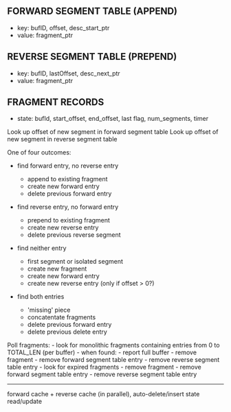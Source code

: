 FORWARD SEGMENT TABLE (APPEND)
------------------------------
- key: bufID, offset, desc_start_ptr
- value: fragment_ptr

REVERSE SEGMENT TABLE (PREPEND)
------------------------------
- key: bufID, lastOffset, desc_next_ptr
- value: fragment_ptr

FRAGMENT RECORDS
----------------
- state: bufId, start_offset, end_offset, last flag, num_segments, timer

Look up offset of new segment in forward segment table
Look up offset of new segment in reverse segment table

One of four outcomes:
  - find forward entry, no reverse entry
    - append to existing fragment
    - create new forward entry
    - delete previous forward entry

  - find reverse entry, no forward entry
    - prepend to existing fragment
    - create new reverse entry
    - delete previous reverse segment

  - find neither entry
    - first segment or isolated segment
    - create new fragment
    - create new forward entry
    - create new reverse entry (only if offset > 0?)

  - find both entries
    - 'missing' piece
    - concatentate fragments
    - delete previous forward entry
    - delete previous delete entry

Poll fragments:
    - look for monolithic fragments containing entries from 0 to TOTAL_LEN (per buffer)
      - when found:
        - report full buffer
        - remove fragment
        - remove forward segment table entry
        - remove reverse segment table entry
    - look for expired fragments
      - remove fragment
      - remove forward segment table entry
      - remove reverse segment table entry

---

forward cache + reverse cache (in parallel), auto-delete/insert
state read/update




